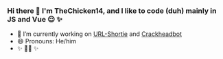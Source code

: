 ### Hi there 👋 I'm TheChicken14, and I like to code (duh) mainly in JS and Vue 😌 ✨ 

- 🔭 I’m currently working on [URL-Shortie](https://github.com/TheChicken14/URL-Shortie) and [Crackheadbot](https://github.com/TheChicken14/Crackheadbot)
- 😄 Pronouns: He/him
- ✨ 🏳️‍🌈 ✨  

